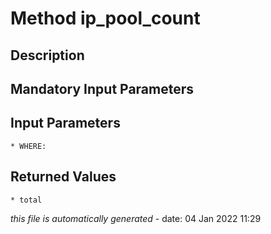 # Method ip_pool_count

## Description
	

## Mandatory Input Parameters

## Input Parameters
	* WHERE:

## Returned Values
	* total


*this file is automatically generated* - date: 04 Jan 2022 11:29
